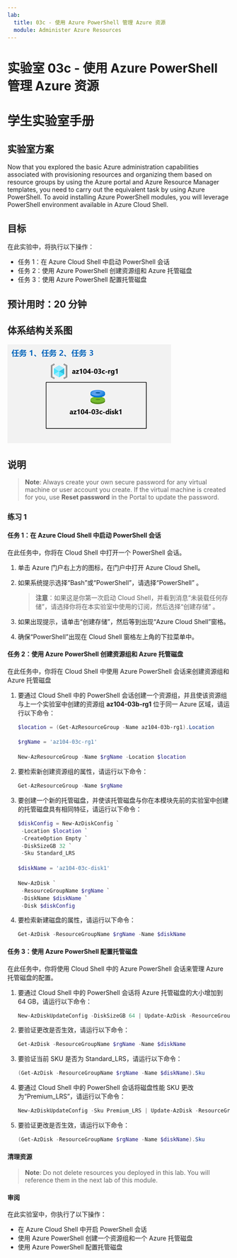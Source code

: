 ```yaml
---
lab:
  title: 03c - 使用 Azure PowerShell 管理 Azure 资源
  module: Administer Azure Resources
---
```


# <a name="lab-03c---manage-azure-resources-by-using-azure-powershell"></a>实验室 03c - 使用 Azure PowerShell 管理 Azure 资源
# <a name="student-lab-manual"></a>学生实验室手册

## <a name="lab-scenario"></a>实验室方案

Now that you explored the basic Azure administration capabilities associated with provisioning resources and organizing them based on resource groups by using the Azure portal and Azure Resource Manager templates, you need to carry out the equivalent task by using Azure PowerShell. To avoid installing Azure PowerShell modules, you will leverage PowerShell environment available in Azure Cloud Shell.

## <a name="objectives"></a>目标

在此实验中，将执行以下操作：

+ 任务 1：在 Azure Cloud Shell 中启动 PowerShell 会话
+ 任务 2：使用 Azure PowerShell 创建资源组和 Azure 托管磁盘
+ 任务 3：使用 Azure PowerShell 配置托管磁盘

## <a name="estimated-timing-20-minutes"></a>预计用时：20 分钟

## <a name="architecture-diagram"></a>体系结构关系图

![image](../media/lab03c.png)

## <a name="instructions"></a>说明

> <bpt id="p1">**</bpt>Note<ept id="p1">**</ept>:  Always create your own secure password for any virtual machine or user account you create. If the virtual machine is created for you, use <bpt id="p1">**</bpt>Reset password<ept id="p1">**</ept> in the Portal to update the password. 

### <a name="exercise-1"></a>练习 1

#### <a name="task-1-start-a-powershell-session-in-azure-cloud-shell"></a>任务 1：在 Azure Cloud Shell 中启动 PowerShell 会话

在此任务中，你将在 Cloud Shell 中打开一个 PowerShell 会话。 

1. 单击 Azure 门户右上方的图标，在门户中打开 Azure Cloud Shell。

1. 如果系统提示选择“Bash”或“PowerShell”，请选择“PowerShell”  。 

    >**注意**：如果这是你第一次启动 Cloud Shell，并看到消息“未装载任何存储”，请选择你将在本实验室中使用的订阅，然后选择“创建存储”  。 

1. 如果出现提示，请单击“创建存储”，然后等到出现“Azure Cloud Shell”窗格。 

1. 确保“PowerShell”出现在 Cloud Shell 窗格左上角的下拉菜单中。

#### <a name="task-2-create-a-resource-group-and-an-azure-managed-disk-by-using-azure-powershell"></a>任务 2：使用 Azure PowerShell 创建资源组和 Azure 托管磁盘

在此任务中，你将在 Cloud Shell 中使用 Azure PowerShell 会话来创建资源组和 Azure 托管磁盘

1. 要通过 Cloud Shell 中的 PowerShell 会话创建一个资源组，并且使该资源组与上一个实验室中创建的资源组 **az104-03b-rg1** 位于同一 Azure 区域，请运行以下命令：

   ```powershell
   $location = (Get-AzResourceGroup -Name az104-03b-rg1).Location

   $rgName = 'az104-03c-rg1'

   New-AzResourceGroup -Name $rgName -Location $location
   ```
1. 要检索新创建资源组的属性，请运行以下命令：

   ```powershell
   Get-AzResourceGroup -Name $rgName
   ```
1. 要创建一个新的托管磁盘，并使该托管磁盘与你在本模块先前的实验室中创建的托管磁盘具有相同特征，请运行以下命令：

   ```powershell
   $diskConfig = New-AzDiskConfig `
    -Location $location `
    -CreateOption Empty `
    -DiskSizeGB 32 `
    -Sku Standard_LRS

   $diskName = 'az104-03c-disk1'

   New-AzDisk `
    -ResourceGroupName $rgName `
    -DiskName $diskName `
    -Disk $diskConfig
   ```

1. 要检索新建磁盘的属性，请运行以下命令：

   ```powershell
   Get-AzDisk -ResourceGroupName $rgName -Name $diskName
   ```

#### <a name="task-3-configure-the-managed-disk-by-using-azure-powershell"></a>任务 3：使用 Azure PowerShell 配置托管磁盘

在此任务中，你将使用 Cloud Shell 中的 Azure PowerShell 会话来管理 Azure 托管磁盘的配置。 

1. 要通过 Cloud Shell 中的 PowerShell 会话将 Azure 托管磁盘的大小增加到 64 GB，请运行以下命令：

   ```powershell
   New-AzDiskUpdateConfig -DiskSizeGB 64 | Update-AzDisk -ResourceGroupName $rgName -DiskName $diskName
   ```

1. 要验证更改是否生效，请运行以下命令：

   ```powershell
   Get-AzDisk -ResourceGroupName $rgName -Name $diskName
   ```

1. 要验证当前 SKU 是否为 Standard_LRS，请运行以下命令：

   ```powershell
   (Get-AzDisk -ResourceGroupName $rgName -Name $diskName).Sku
   ```

1. 要通过 Cloud Shell 中的 PowerShell 会话将磁盘性能 SKU 更改为“Premium_LRS”，请运行以下命令：

   ```powershell
   New-AzDiskUpdateConfig -Sku Premium_LRS | Update-AzDisk -ResourceGroupName $rgName -DiskName $diskName
   ```

1. 要验证更改是否生效，请运行以下命令：

   ```powershell
   (Get-AzDisk -ResourceGroupName $rgName -Name $diskName).Sku
   ```

#### <a name="clean-up-resources"></a>清理资源

   ><bpt id="p1">**</bpt>Note<ept id="p1">**</ept>: Do not delete resources you deployed in this lab. You will reference them in the next lab of this module.

#### <a name="review"></a>审阅

在此实验室中，你执行了以下操作：

- 在 Azure Cloud Shell 中开启 PowerShell 会话
- 使用 Azure PowerShell 创建一个资源组和一个 Azure 托管磁盘
- 使用 Azure PowerShell 配置托管磁盘
